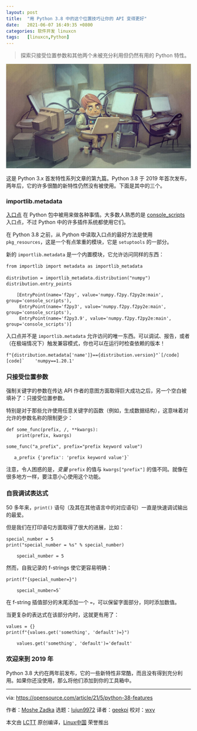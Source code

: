 ```yaml
---
layout: post
title:	"用 Python 3.8 中的这个位置技巧让你的 API 变得更好"
date:	2021-06-07 16:49:35 +0800 
categories:	软件开发 linuxcn 
tags:	[linuxcn,Python]
---
```




> 
> 探索只接受位置参数和其他两个未被充分利用但仍然有用的 Python 特性。
> 
> 
> 


![](/Asserts/Images/album/202106/07/164929k51eccocxkx4xf11.jpg "Women in computing and open source v5")


这是 Python 3.x 首发特性系列文章的第九篇。Python 3.8 于 2019 年首次发布，两年后，它的许多很酷的新特性仍然没有被使用。下面是其中的三个。


### importlib.metadata


[入口点](https://packaging.python.org/specifications/entry-points/) 在 Python 包中被用来做各种事情。大多数人熟悉的是 [console\_scripts](https://python-packaging.readthedocs.io/en/latest/command-line-scripts.html) 入口点，不过 Python 中的许多插件系统都使用它们。


在 Python 3.8 之前，从 Python 中读取入口点的最好方法是使用 `pkg_resources`，这是一个有点笨重的模块，它是 `setuptools` 的一部分。


新的 `importlib.metadata` 是一个内置模块，它允许访问同样的东西：



```
from importlib import metadata as importlib_metadata

distribution = importlib_metadata.distribution("numpy")
distribution.entry_points

```


```
    [EntryPoint(name='f2py', value='numpy.f2py.f2py2e:main', group='console_scripts'),
     EntryPoint(name='f2py3', value='numpy.f2py.f2py2e:main', group='console_scripts'),
     EntryPoint(name='f2py3.9', value='numpy.f2py.f2py2e:main', group='console_scripts')]

```

入口点并不是 `importlib.metadata` 允许访问的唯一东西。可以调试、报告，或者（在极端情况下）触发兼容模式，你也可以在运行时检查依赖的版本！



```
f"{distribution.metadata['name']}=={distribution.version}"`[/code] [code]`    'numpy==1.20.1'

```

### 只接受位置参数


强制关键字的参数在传达 API 作者的意图方面取得巨大成功之后，另一个空白被填补了：只接受位置参数。


特别是对于那些允许使用任意关键字的函数（例如，生成数据结构），这意味着对允许的参数名称的限制更少：



```
def some_func(prefix, /, **kwargs):
    print(prefix, kwargs)

```


```
some_func("a_prefix", prefix="prefix keyword value")

```


```
   a_prefix {'prefix': 'prefix keyword value'}`

```

注意，令人困惑的是，*变量* `prefix` 的值与 `kwargs["prefix"]` 的值不同。就像在很多地方一样，要注意小心使用这个功能。


### 自我调试表达式


50 多年来，`print()` 语句（及其在其他语言中的对应语句）一直是快速调试输出的最爱。


但是我们在打印语句方面取得了很大的进展，比如：



```
special_number = 5
print("special_number = %s" % special_number)

```


```
    special_number = 5

```

然而，自我记录的 f-strings 使它更容易明确：



```
print(f"{special_number=}")

```


```
    special_number=5`

```

在 f-string 插值部分的末尾添加一个 `=`，可以保留字面部分，同时添加数值。


当更复杂的表达式在该部分内时，这就更有用了：



```
values = {}
print(f"{values.get('something', 'default')=}")

```


```
    values.get('something', 'default')='default'

```

### 欢迎来到 2019 年


Python 3.8 大约在两年前发布，它的一些新特性非常酷，而且没有得到充分利用。如果你还没使用，那么将他们添加到你的工具箱中。




---


via: <https://opensource.com/article/21/5/python-38-features>


作者：[Moshe Zadka](https://opensource.com/users/moshez) 选题：[lujun9972](https://github.com/lujun9972) 译者：[geekpi](https://github.com/geekpi) 校对：[wxy](https://github.com/wxy)


本文由 [LCTT](https://github.com/LCTT/TranslateProject) 原创编译，[Linux中国](https://linux.cn/) 荣誉推出
